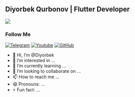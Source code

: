 ##  Diyorbek Qurbonov | Flutter Developer
![](https://readme-typing-svg.herokuapp.com?font=Montserrat&color=coral&lines=I'm+a+Robotatexnik;I'm+a+Dart+Developer;I'm+a+Flutter+Developer;)


### Follow Me

[![Telegram](https://img.shields.io/badge/-Telegram-082032?style=for-the-badge&logo=Telegram&logoColor=#26A5E4)](https://t.me/diyorbekqurbonov)
[![Youtube](https://img.shields.io/badge/-YouTube-082032?style=for-the-badge&logo=Youtube&logoColor=FF0000)](https://www.youtube.com/@diyorbekofficial_n1)
[![GitHub](https://img.shields.io/badge/-GitHub-082032?style=for-the-badge&logo=GitHub&logoColor=FFFFFF)](https://github.com/DiyorbekFlutter)

- 👋 Hi, I’m @Diyorbek
- 👀 I’m interested in ...
- 🌱 I’m currently learning ...
- 💞️ I’m looking to collaborate on ...
- 📫 How to reach me ...
- 😄 Pronouns: ...
- ⚡ Fun fact: ...

<!---
DiyorbekFlutter/DiyorbekFlutter is a ✨ special ✨ repository because its `README.md` (this file) appears on your GitHub profile.
You can click the Preview link to take a look at your changes.
--->
